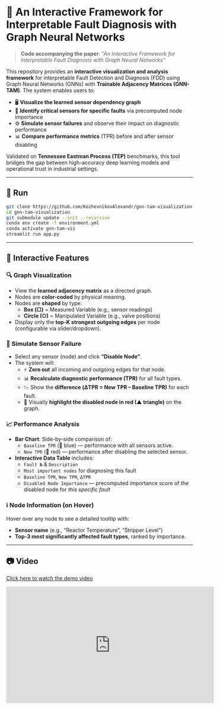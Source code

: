 # 🧠 An Interactive Framework for Interpretable Fault Diagnosis with Graph Neural Networks

> **Code accompanying the paper**: *"An Interactive Framework for Interpretable Fault Diagnosis with Graph Neural Networks"*  

This repository provides an **interactive visualization and analysis framework** for interpretable Fault Detection and Diagnosis (FDD) using Graph Neural Networks (GNNs) with **Trainable Adjacency Matrices (GNN-TAM)**. The system enables users to:

- 🖥️ **Visualize the learned sensor dependency graph**  
- 🎯 **Identify critical sensors for specific faults** via precomputed node importance  
- ⚙️ **Simulate sensor failures** and observe their impact on diagnostic performance  
- 📊 **Compare performance metrics** (TPR) before and after sensor disabling  

Validated on **Tennessee Eastman Process (TEP)** benchmarks, this tool bridges the gap between high-accuracy deep learning models and operational trust in industrial settings.

---


## 🚀 Run

```bash
git clone https://github.com/KozhevnikovAlexandr/gnn-tam-visualization.git
cd gnn-tam-visualization
git submodule update --init --recursive
conda env create -f environment.yml
conda activate gnn-tam-vis
streamlit run app.py
```

---

## 🎨 Interactive Features

### 🔍 Graph Visualization
- View the **learned adjacency matrix** as a directed graph.
- Nodes are **color-coded** by physical meaning.
- Nodes are **shaped** by type:
  - **Box (□)** = Measured Variable (e.g., sensor readings)
  - **Circle (○)** = Manipulated Variable (e.g., valve positions)
- Display only the **top-K strongest outgoing edges** per node (configurable via slider/dropdown).

### 🛑 Simulate Sensor Failure
- Select any sensor (node) and click **“Disable Node”**.
- The system will:
  - ⚡ **Zero out** all incoming and outgoing edges for that node.
  - 📊 **Recalculate diagnostic performance (TPR)** for all fault types.
  - 📉 Show the **difference (ΔTPR = New TPR – Baseline TPR)** for each fault.
  - 🔴 Visually **highlight the disabled node in red (▲ triangle)** on the graph.

### 📈 Performance Analysis
- **Bar Chart**: Side-by-side comparison of:
  - `Baseline TPR` (🔵 blue) — performance with all sensors active.
  - `New TPR` (🔴 red) — performance after disabling the selected sensor.
- **Interactive Data Table** includes:
  - `Fault №` & `Description`
  - `Most important nodes` for diagnosing this fault
  - `Baseline TPR`, `New TPR`, `ΔTPR`
  - `Disabled Node Importance` — precomputed importance score of the disabled node for *this specific fault*

### ℹ️ Node Information (on Hover)
Hover over any node to see a detailed tooltip with:
- **Sensor name** (e.g., “Reactor Temperature”, “Stripper Level”)
- **Top-3 most significantly affected fault types**, ranked by importance.

---

## 📷 Video

[Click here to watch the demo video](https://www.youtube.com/watch?v=1958k_KO1_4)

<iframe width="560" height="315" src="https://www.youtube.com/watch?v=1958k_KO1_4" title="Demo Video" frameborder="0" allow="accelerometer; autoplay; clipboard-write; encrypted-media; gyroscope; picture-in-picture" allowfullscreen></iframe>
